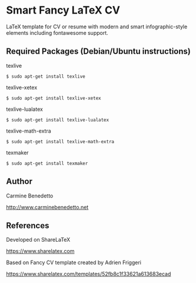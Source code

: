 # Smart Fancy LaTeX CV
LaTeX template for CV or resume with modern and smart infographic-style elements including fontawesome support.

## Required Packages (Debian/Ubuntu instructions)
texlive
```
$ sudo apt-get install texlive
```

texlive-xetex
```
$ sudo apt-get install texlive-xetex
```

texlive-lualatex
```
$ sudo apt-get install texlive-lualatex
```

texlive-math-extra
```
$ sudo apt-get install texlive-math-extra
```

texmaker
```
$ sudo apt-get install texmaker
```

## Author
Carmine Benedetto

http://www.carminebenedetto.net

## References
Developed on ShareLaTeX

https://www.sharelatex.com

Based on Fancy CV template created by Adrien Friggeri

https://www.sharelatex.com/templates/52fb8c1f33621a613683ecad